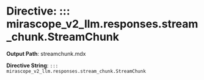 # Directive: ::: mirascope_v2_llm.responses.stream_chunk.StreamChunk

**Output Path**: streamchunk.mdx

**Directive String**: `::: mirascope_v2_llm.responses.stream_chunk.StreamChunk`

